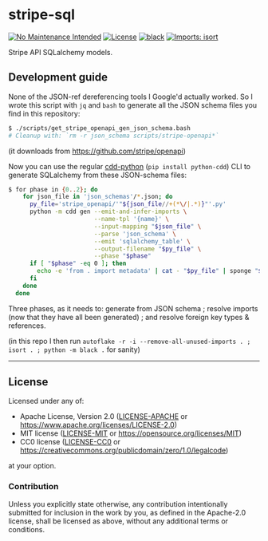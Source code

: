 stripe-sql
==========
[![No Maintenance Intended](http://unmaintained.tech/badge.svg)](http://unmaintained.tech)
[![License](https://img.shields.io/badge/license-Apache--2.0%20OR%20MIT%20OR%20CC0-blue.svg)](https://opensource.org/licenses/Apache-2.0)
[![black](https://img.shields.io/badge/code%20style-black-000000.svg)](https://github.com/psf/black)
[![Imports: isort](https://img.shields.io/badge/%20imports-isort-%231674b1?style=flat&labelColor=ef8336)](https://pycqa.github.io/isort)

Stripe API SQLalchemy models.

## Development guide

None of the JSON-ref dereferencing tools I Google'd actually worked. So I wrote this script with `jq` and `bash` to generate all the JSON schema files you find in this repository:

```sh
$ ./scripts/get_stripe_openapi_gen_json_schema.bash
# Cleanup with: `rm -r json_schema scripts/stripe-openapi*`
```

(it downloads from https://github.com/stripe/openapi)

Now you can use the regular [cdd-python](https://github.com/offscale/cdd-python) (`pip install python-cdd`) CLI to generate SQLalchemy from these JSON-schema files:
```bash
$ for phase in {0..2}; do
    for json_file in 'json_schemas'/*.json; do
      py_file='stripe_openapi/'"${json_file//+(*\/|.*)}"'.py'
      python -m cdd gen --emit-and-infer-imports \
                        --name-tpl '{name}' \
                        --input-mapping "$json_file" \
                        --parse 'json_schema' \
                        --emit 'sqlalchemy_table' \
                        --output-filename "$py_file" \
                        --phase "$phase"
      if [ "$phase" -eq 0 ]; then
        echo -e 'from . import metadata' | cat - "$py_file" | sponge "$py_file"
      fi
    done
  done
```

Three phases, as it needs to: generate from JSON schema ; resolve imports (now that they have all been generated) ; and resolve foreign key types & references.

(in this repo I then run `autoflake -r -i --remove-all-unused-imports . ; isort . ; python -m black .` for sanity)

---

## License

Licensed under any of:

- Apache License, Version 2.0 ([LICENSE-APACHE](LICENSE-APACHE) or <https://www.apache.org/licenses/LICENSE-2.0>)
- MIT license ([LICENSE-MIT](LICENSE-MIT) or <https://opensource.org/licenses/MIT>)
- CC0 license ([LICENSE-CC0](LICENSE-CC0) or <https://creativecommons.org/publicdomain/zero/1.0/legalcode>)

at your option.

### Contribution

Unless you explicitly state otherwise, any contribution intentionally submitted
for inclusion in the work by you, as defined in the Apache-2.0 license, shall be
licensed as above, without any additional terms or conditions.
